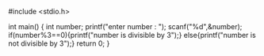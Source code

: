#include <stdio.h>

int main() {
    int number;
    printf("enter number : ");
    scanf("%d",&number);
    if(number%3==0){printf("number is divisible by 3");}
        else{printf("number is not divisible by 3");} 
    return 0;
}

